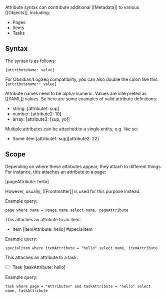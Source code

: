 Attribute syntax can contribute additional [[Metadata]] to various [[Objects]], including:

* Pages
* Items
* Tasks

## Syntax
The syntax is as follows:

```
[attributeName: value]
```

For Obsidian/LogSeq compatibility, you can also double the colon like this: `[attributeName:: value]`
 
Attribute names need to be alpha-numeric. Values are interpreted as [[YAML]] values. So here are some examples of valid attribute definitions:

* string: [attribute1: sup]
* number: [attribute2: 10]
* array: [attribute3: [sup, yo]]

Multiple attributes can be attached to a single entity, e.g. like so:

* Some item [attribute1: sup][attribute2: 22]

## Scope
Depending on where these attributes appear, they attach to different things. For instance, this attaches an attribute to a page:

[pageAttribute: hello]

However, usually, [[Frontmatter]] is used for this purpose instead.

Example query:

```query
page where name = @page.name select name, pageAttribute 
```

This attaches an attribute to an item:

* Item [itemAttribute: hello] #specialitem

Example query:

```query
specialitem where itemAttribute = "hello" select name, itemAttribute 
```

This attaches an attribute to a task:

* [ ] Task [taskAttribute: hello]

Example query:

```query
task where page = "Attributes" and taskAttribute = "hello" select name, taskAttribute 
```

